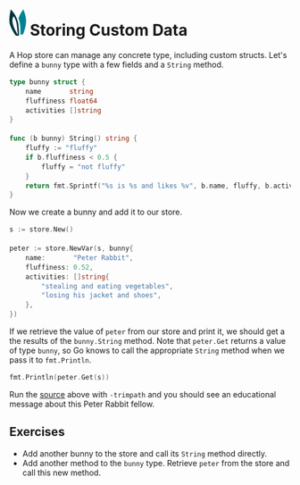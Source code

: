 # ![ears](../img/ears.png) Storing Custom Data

A Hop store can manage any concrete type, including custom structs. Let's define
a `bunny` type with a few fields and a `String` method.

```go
type bunny struct {
    name       string
    fluffiness float64
    activities []string
}

func (b bunny) String() string {
    fluffy := "fluffy"
    if b.fluffiness < 0.5 {
        fluffy = "not fluffy"
    }
    return fmt.Sprintf("%s is %s and likes %v", b.name, fluffy, b.activities)
}
```

Now we create a bunny and add it to our store.

```go
s := store.New()

peter := store.NewVar(s, bunny{
    name:       "Peter Rabbit",
    fluffiness: 0.52,
    activities: []string{
        "stealing and eating vegetables",
        "losing his jacket and shoes",
    },
})
```

If we retrieve the value of `peter` from our store and print it, we should get a
the results of the `bunny.String` method. Note that `peter.Get` returns a value
of type `bunny`, so Go knows to call the appropriate `String` method when we
pass it to `fmt.Println`.

```go
fmt.Println(peter.Get(s))
```

Run the [source][source] above with `-trimpath` and you should see an 
educational message about this Peter Rabbit fellow.

## Exercises

* Add another bunny to the store and call its `String` method directly.
* Add another method to the `bunny` type. Retrieve `peter` from the store and
  call this new method.

[source]: storing-custom-data/main.go
